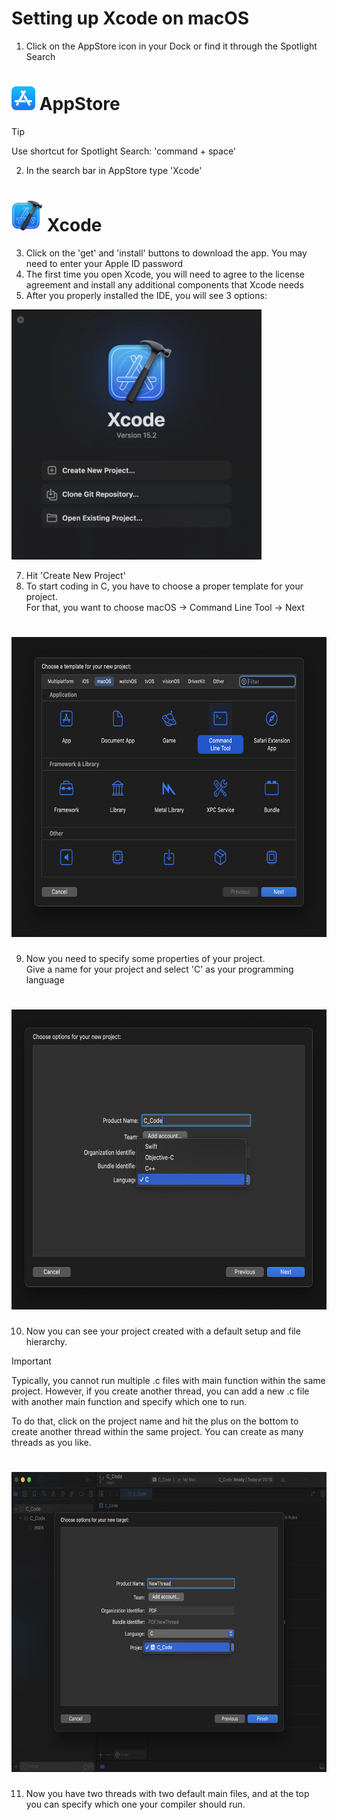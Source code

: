 # Setting up Xcode on macOS

1. Click on the AppStore icon in your Dock or find it through the Spotlight Search
   
<h1><img src="media/app_store.svg.png" alt="AppStore" width="38px" height=38px"> AppStore</h1>

> [!TIP]
> Use shortcut for Spotlight Search: 'command + space'
2. In the search bar in AppStore type 'Xcode'

<h1><img src="media/Xcode_14.png" alt="Xcode" width="50px" height=50px"> Xcode</h1>

3. Click on the 'get' and 'install' buttons to download the app. You may need to enter your Apple ID password
4. The first time you open Xcode, you will need to agree to the license agreement and install any additional components that Xcode needs
5. After you properly installed the IDE, you will see 3 options:
<p><img src="media/Xcode_options.png" alt="Xcode options" width="400px" height="400px"></p>
  
7. Hit 'Create New Project'
8. To start coding in C, you have to choose a proper template for your project.
   <br>
   For that, you want to choose macOS -> Command Line Tool -> Next

<h1><img src="media/Template.png" alt="Template" width="680px" height="480px"></h1>

9. Now you need to specify some properties of your project.
   <br>
   Give a name for your project and select 'C' as your programming language

<h1><img src="media/Xcode_properties.png" alt="Properties" width="680px" height="480px"></h1>

10. Now you can see your project created with a default setup and file hierarchy.
    <br>
    
> [!IMPORTANT]
> Typically, you cannot run multiple .c files with main function within the same project.
> However, if you create another thread, you can add a new .c file with another main function and specify which one to run. 

To do that, click on the project name and hit the plus on the bottom to create another thread within the same project. You can create as many threads as you like. 
    
<h1><img src="media/Xcode_thread.png" alt="New thread" width="680px" height="480px"></h1>

11. Now you have two threads with two default main files, and at the top you can specify which one your compiler should run. 
